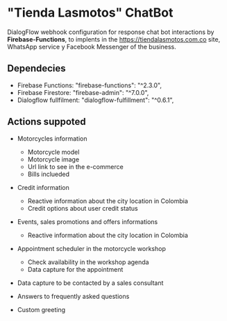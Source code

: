 # "Tienda Lasmotos" ChatBot
DialogFlow webhook configuration for response chat bot interactions by **Firebase-Functions**, to implents in the https://tiendalasmotos.com.co site, WhatsApp service y Facebook Messenger of the business.

## Dependecies
- Firebase Functions: "firebase-functions": "^2.3.0",
- Firebase Firestore: "firebase-admin": "^7.0.0",
- Dialogflow fullfilment: "dialogflow-fulfillment": "^0.6.1",


## Actions suppoted

- Motorcycles information
    - Motorcycle model
    - Motorcycle image
    - Url link to see in the e-commerce
    - Bills inclueded

- Credit information
    - Reactive information about the city location in Colombia
    - Credit options about user credit status

- Events, sales promotions and offers informations
    - Reactive information about the city location in Colombia

- Appointment scheduler in the motorcycle workshop
    - Check availability in the workshop agenda
    - Data capture for the appointment

- Data capture to be contacted by a sales consultant
- Answers to frequently asked questions
- Custom greeting
